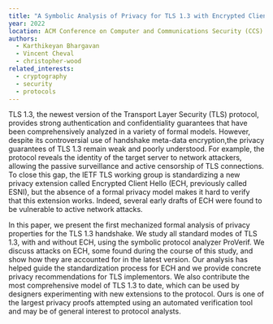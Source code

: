 ```yaml
---
title: "A Symbolic Analysis of Privacy for TLS 1.3 with Encrypted Client Hello"
year: 2022
location: ACM Conference on Computer and Communications Security (CCS) 2022, November 7-11, Los Angeles, U.S.A. 2022.
authors:
  - Karthikeyan Bhargavan
  - Vincent Cheval
  - christopher-wood
related_interests:
  - cryptography
  - security
  - protocols
---
```


TLS 1.3, the newest version of the Transport Layer Security (TLS) protocol, provides strong authentication and confidentiality guarantees that have been comprehensively analyzed in a variety of formal models. However, despite its controversial use of handshake meta-data encryption,the privacy guarantees of TLS 1.3 remain weak and poorly understood. For example, the protocol reveals the identity of the target server to network attackers, allowing the passive surveillance and active censorship of TLS connections. To close this gap, the IETF TLS working group is standardizing a new privacy extension called Encrypted Client Hello (ECH, previously called ESNI), but the absence of a formal privacy model makes it hard to verify that this extension works. Indeed, several early drafts of ECH were found to be vulnerable to active network attacks.

In this paper, we present the first mechanized formal analysis of privacy properties for the TLS 1.3 handshake. We study all standard modes of TLS 1.3, with and without ECH, using the symbolic protocol analyzer ProVerif. We discuss attacks on ECH, some found during the course of this study, and show how they are accounted for in the latest version. Our analysis has helped guide the standardization process for ECH and we provide concrete privacy recommendations for TLS implementors. We also contribute the most comprehensive model of TLS 1.3 to date, which can be used by designers experimenting with new extensions to the protocol. Ours is one of the largest privacy proofs attempted using an automated verification tool and may be of general interest to protocol analysts.
